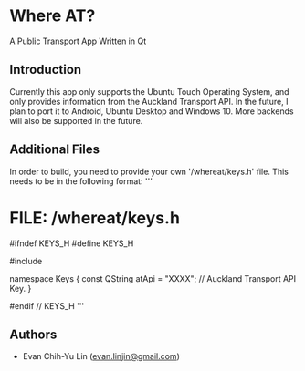 # Where AT?
A Public Transport App Written in Qt

## Introduction
Currently this app only supports the Ubuntu Touch Operating System, and only provides information from the Auckland Transport API. In the future, I plan to port it to Android, Ubuntu Desktop and Windows 10. More backends will also be supported in the future.

## Additional Files
In order to build, you need to provide your own '/whereat/keys.h' file.
This needs to be in the following format:
'''
# FILE: /whereat/keys.h

#ifndef KEYS_H
#define KEYS_H

#include <QString>

namespace Keys {
    const QString atApi = "XXXX"; // Auckland Transport API Key.
}

#endif // KEYS_H
'''

## Authors
* Evan Chih-Yu Lin ([evan.linjin@gmail.com](evan.linjin@gmail.com))
